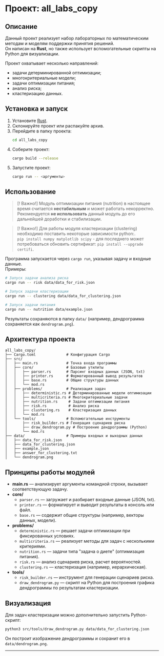 # Проект: all_labs_copy

## Описание
Данный проект реализует набор лабораторных по математическим методам и моделям поддержки принятия решений.  
Он написан на **Rust**, но также использует вспомогательные скрипты на Python для визуализации.

Проект охватывает несколько направлений:
- задачи детерминированной оптимизации;
- многокритериальные модели;
- задачи оптимизации питания;
- анализ риска;
- кластеризацию данных.

## Установка и запуск

1. Установите [Rust](https://www.rust-lang.org/tools/install).
2. Склонируйте проект или распакуйте архив.
3. Перейдите в папку проекта:
   ```bash
   cd all_labs_copy
   ```
4. Соберите проект:
   ```bash
   cargo build --release
   ```
5. Запустите проект:
   ```bash
   cargo run -- <аргументы>
   ```

## Использование
> [! Важно!] Модуль оптимизации питания (nutrition) в настоящее время считается **нестабильным** и может работать некорректно.  
> Рекомендуется **не использовать** данный модуль до его дальнейшей доработки и стабилизации.

> [! Важно!] Для работы модуля кластеризации (clustering) необходимо поставить некоторые зависимости python:.  
> `pip install numpy matplotlib scipy` - для последнего может потребоваться обновить сертификат:
> `pip install --upgrade certifi`.

Программа запускается через `cargo run`, указывая задачу и входные данные.  
Примеры:

```bash
# Запуск задачи анализа риска
cargo run -- risk data/data_for_risk.json

# Запуск задачи кластеризации
cargo run -- clustering data/data_for_clustering.json

# Запуск задачи питания
cargo run -- nutrition data/example.json
```

Результаты сохраняются в папку `data/` (например, дендрограмма сохраняется как `dendrogram.png`).

## Архитектура проекта

```
all_labs_copy/
├── Cargo.toml              # Конфигурация Cargo
├── src/
│   ├── main.rs             # Точка входа программы
│   ├── core/               # Базовые утилиты
│   │   ├── parser.rs       # Парсинг входных данных (JSON, txt)
│   │   ├── printer.rs      # Форматированный вывод результатов
│   │   ├── base.rs         # Общие структуры данных
│   │   └── mod.rs
│   ├── problems/           # Реализация задач
│   │   ├── deterministic.rs # Детерминированные модели оптимизации
│   │   ├── multicriteria.rs # Многокритериальные задачи
│   │   ├── nutrition.rs     # Задачи оптимизации питания
│   │   ├── risk.rs          # Анализ риска
│   │   ├── clustering.rs    # Кластеризация данных
│   │   └── mod.rs
│   └── tools/              # Вспомогательные инструменты
│       ├── risk_builder.rs # Генерация сценариев риска
│       ├── draw_dendrogram.py # Построение дендрограммы (Python)
│       └── mod.rs
├── data/                   # Примеры входных и выходных данных
│   ├── data_for_risk.json
│   ├── data_for_clustering.json
│   ├── example.json
│   ├── answer_for_clustering.txt
│   └── dendrogram.png
```

## Принципы работы модулей

- **main.rs** — анализирует аргументы командной строки, вызывает соответствующую задачу.  
- **core/**  
  - `parser.rs` — загружает и разбирает входные данные (JSON, txt).  
  - `printer.rs` — форматирует и выводит результаты в консоль или файл.  
  - `base.rs` — содержит общие структуры (например, векторы данных, модели).  
- **problems/**  
  - `deterministic.rs` — решает задачи оптимизации при фиксированных условиях.  
  - `multicriteria.rs` — реализует методы для задач с несколькими критериями.  
  - `nutrition.rs` — задачи типа "задача о диете" (оптимизация питания).  
  - `risk.rs` — анализ сценариев риска, расчет вероятностей.  
  - `clustering.rs` — кластеризация (например, иерархическая).  
- **tools/**  
  - `risk_builder.rs` — инструмент для генерации сценариев риска.  
  - `draw_dendrogram.py` — скрипт на Python для построения графика дендрограммы по результатам кластеризации.  

## Визуализация

Для задач кластеризации можно дополнительно запустить Python-скрипт:
```bash
python3 src/tools/draw_dendrogram.py data/data_for_clustering.json
```

Он построит изображение дендрограммы и сохранит его в `data/dendrogram.png`.

---
